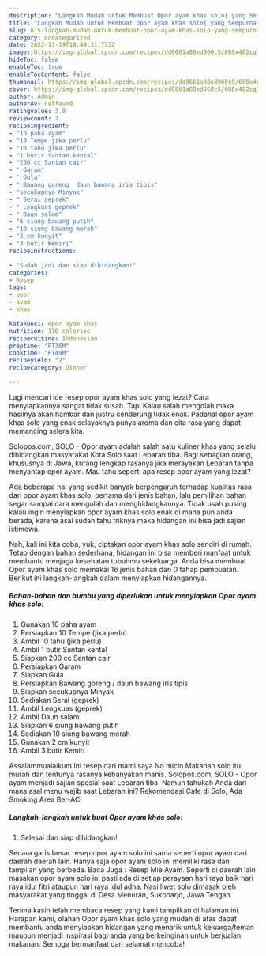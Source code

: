 ```yaml
---
description: "Langkah Mudah untuk Membuat Opor ayam khas solo{ yang Sempurna,  Menu Buat lebaran"
title: "Langkah Mudah untuk Membuat Opor ayam khas solo{ yang Sempurna,  Menu Buat lebaran"
slug: 815-langkah-mudah-untuk-membuat-opor-ayam-khas-solo-yang-sempurna-menu-buat-lebaran
category: Uncategorized
date: 2022-11-19T18:49:31.773Z
image: https://img-global.cpcdn.com/recipes/dd0661a88ed960c5/680x482cq70/opor-ayam-khas-solo-foto-resep-utama.jpg
hideToc: false
enableToc: true
enableTocContent: false
thumbnail: https://img-global.cpcdn.com/recipes/dd0661a88ed960c5/680x482cq70/opor-ayam-khas-solo-foto-resep-utama.jpg
cover: https://img-global.cpcdn.com/recipes/dd0661a88ed960c5/680x482cq70/opor-ayam-khas-solo-foto-resep-utama.jpg
author: Admin
authorAv: notfound
ratingvalue: 3.8
reviewcount: 7
recipeingredient:
- "10 paha ayam"
- "10 Tempe jika perlu"
- "10 tahu jika perlu"
- "1 butir Santan kental"
- "200 cc Santan cair"
- " Garam"
- " Gula"
- " Bawang goreng  daun bawang iris tipis"
- "secukupnya Minyak"
- " Serai geprek"
- " Lengkuas geprek"
- " Daun salam"
- "6 siung bawang putih"
- "10 siung bawang merah"
- "2 cm kunyit"
- "3 butir Kemiri"
recipeinstructions:

- "Sudah jadi dan siap dihidangkan!"
categories:
- Resep
tags:
- opor
- ayam
- khas

katakunci: opor ayam khas 
nutrition: 110 calories
recipecuisine: Indonesian
preptime: "PT36M"
cooktime: "PT49M"
recipeyield: "2"
recipecategory: Dinner

---
```



Lagi mencari ide resep opor ayam khas solo yang lezat? Cara menyiapkannya sangat tidak susah. Tapi Kalau salah mengolah maka hasilnya akan hambar dan justru cenderung tidak enak. Padahal opor ayam khas solo yang enak selayaknya punya aroma dan cita rasa yang dapat memancing selera kita.


Solopos.com, SOLO - Opor ayam adalah salah satu kuliner khas yang selalu dihidangkan masyarakat Kota Solo saat Lebaran tiba. Bagi sebagian orang, khususnya di Jawa, kurang lengkap rasanya jika merayakan Lebaran tanpa menyantap opor ayam. Mau tahu seperti apa resep opor ayam yang lezat?

Ada beberapa hal yang sedikit banyak berpengaruh terhadap kualitas rasa dari opor ayam khas solo, pertama dari jenis bahan, lalu pemilihan bahan segar sampai cara mengolah dan menghidangkannya. Tidak usah pusing kalau ingin menyiapkan opor ayam khas solo enak di mana pun anda berada, karena asal sudah tahu triknya maka hidangan ini bisa jadi sajian istimewa.


Nah, kali ini kita coba, yuk, ciptakan opor ayam khas solo sendiri di rumah. Tetap dengan bahan sederhana, hidangan ini bisa memberi manfaat untuk membantu menjaga kesehatan tubuhmu sekeluarga. Anda bisa membuat Opor ayam khas solo memakai 16 jenis bahan dan 0 tahap pembuatan. Berikut ini langkah-langkah dalam menyiapkan hidangannya.

<!--inarticleads1-->

##### Bahan-bahan dan bumbu yang diperlukan untuk menyiapkan Opor ayam khas solo:

1. Gunakan 10 paha ayam
1. Persiapkan 10 Tempe (jika perlu)
1. Ambil 10 tahu (jika perlu)
1. Ambil 1 butir Santan kental
1. Siapkan 200 cc Santan cair
1. Persiapkan  Garam
1. Siapkan  Gula
1. Persiapkan  Bawang goreng / daun bawang iris tipis
1. Siapkan secukupnya Minyak
1. Sediakan  Serai (geprek)
1. Ambil  Lengkuas (geprek)
1. Ambil  Daun salam
1. Siapkan 6 siung bawang putih
1. Sediakan 10 siung bawang merah
1. Gunakan 2 cm kunyit
1. Ambil 3 butir Kemiri


Assalammualaikum Ini resep dari mami saya No micin Makanan solo itu murah dan tentunya rasanya kebanyakan manis. Solopos.com, SOLO - Opor ayam menjadi sajian spesial saat Lebaran tiba. Namun tahukah Anda dari mana asal menu wajib saat Lebaran ini? Rekomendasi Cafe di Solo, Ada Smoking Area Ber-AC! 

<!--inarticleads2-->

##### Langkah-langkah untuk buat Opor ayam khas solo:


1. Selesai dan siap dihidangkan!

Secara garis besar resep opor ayam solo ini sama seperti opor ayam dari daerah daerah lain. Hanya saja opor ayam solo ini memiliki rasa dan tampilan yang berbeda. Baca Juga : Resep Mie Ayam. Seperti di daerah lain masakan opor ayam solo ini pasti ada di setiap perayaan hari raya baik hari raya idul fitri ataupun hari raya idul adha. Nasi liwet solo dimasak oleh masyarakat yang tinggal di Desa Menuran, Sukoharjo, Jawa Tengah. 

Terima kasih telah membaca resep yang kami tampilkan di halaman ini. Harapan kami, olahan Opor ayam khas solo yang mudah di atas dapat membantu anda menyiapkan hidangan yang menarik untuk keluarga/teman maupun menjadi inspirasi bagi anda yang berkeinginan untuk berjualan makanan. Semoga bermanfaat dan selamat mencoba!
